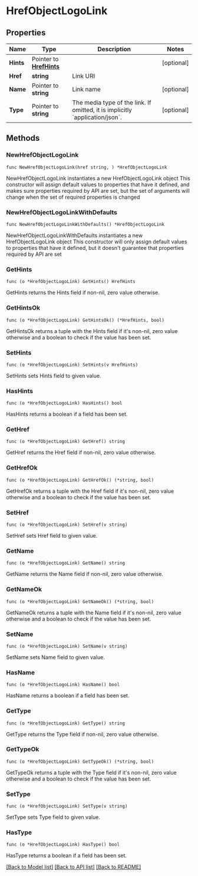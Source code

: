 # HrefObjectLogoLink

## Properties

Name | Type | Description | Notes
------------ | ------------- | ------------- | -------------
**Hints** | Pointer to [**HrefHints**](HrefHints.md) |  | [optional] 
**Href** | **string** | Link URI | 
**Name** | Pointer to **string** | Link name | [optional] 
**Type** | Pointer to **string** | The media type of the link. If omitted, it is implicitly &#x60;application/json&#x60;. | [optional] 

## Methods

### NewHrefObjectLogoLink

`func NewHrefObjectLogoLink(href string, ) *HrefObjectLogoLink`

NewHrefObjectLogoLink instantiates a new HrefObjectLogoLink object
This constructor will assign default values to properties that have it defined,
and makes sure properties required by API are set, but the set of arguments
will change when the set of required properties is changed

### NewHrefObjectLogoLinkWithDefaults

`func NewHrefObjectLogoLinkWithDefaults() *HrefObjectLogoLink`

NewHrefObjectLogoLinkWithDefaults instantiates a new HrefObjectLogoLink object
This constructor will only assign default values to properties that have it defined,
but it doesn't guarantee that properties required by API are set

### GetHints

`func (o *HrefObjectLogoLink) GetHints() HrefHints`

GetHints returns the Hints field if non-nil, zero value otherwise.

### GetHintsOk

`func (o *HrefObjectLogoLink) GetHintsOk() (*HrefHints, bool)`

GetHintsOk returns a tuple with the Hints field if it's non-nil, zero value otherwise
and a boolean to check if the value has been set.

### SetHints

`func (o *HrefObjectLogoLink) SetHints(v HrefHints)`

SetHints sets Hints field to given value.

### HasHints

`func (o *HrefObjectLogoLink) HasHints() bool`

HasHints returns a boolean if a field has been set.

### GetHref

`func (o *HrefObjectLogoLink) GetHref() string`

GetHref returns the Href field if non-nil, zero value otherwise.

### GetHrefOk

`func (o *HrefObjectLogoLink) GetHrefOk() (*string, bool)`

GetHrefOk returns a tuple with the Href field if it's non-nil, zero value otherwise
and a boolean to check if the value has been set.

### SetHref

`func (o *HrefObjectLogoLink) SetHref(v string)`

SetHref sets Href field to given value.


### GetName

`func (o *HrefObjectLogoLink) GetName() string`

GetName returns the Name field if non-nil, zero value otherwise.

### GetNameOk

`func (o *HrefObjectLogoLink) GetNameOk() (*string, bool)`

GetNameOk returns a tuple with the Name field if it's non-nil, zero value otherwise
and a boolean to check if the value has been set.

### SetName

`func (o *HrefObjectLogoLink) SetName(v string)`

SetName sets Name field to given value.

### HasName

`func (o *HrefObjectLogoLink) HasName() bool`

HasName returns a boolean if a field has been set.

### GetType

`func (o *HrefObjectLogoLink) GetType() string`

GetType returns the Type field if non-nil, zero value otherwise.

### GetTypeOk

`func (o *HrefObjectLogoLink) GetTypeOk() (*string, bool)`

GetTypeOk returns a tuple with the Type field if it's non-nil, zero value otherwise
and a boolean to check if the value has been set.

### SetType

`func (o *HrefObjectLogoLink) SetType(v string)`

SetType sets Type field to given value.

### HasType

`func (o *HrefObjectLogoLink) HasType() bool`

HasType returns a boolean if a field has been set.


[[Back to Model list]](../README.md#documentation-for-models) [[Back to API list]](../README.md#documentation-for-api-endpoints) [[Back to README]](../README.md)


